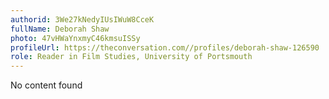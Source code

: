 ```yaml
---
authorid: 3We27kNedyIUsIWuW8CceK
fullName: Deborah Shaw
photo: 47vHWaYnxmyC46kmsuISSy
profileUrl: https://theconversation.com//profiles/deborah-shaw-126590
role: Reader in Film Studies, University of Portsmouth
---
```

No content found